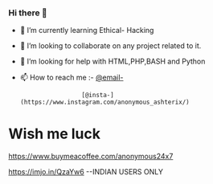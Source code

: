 ### Hi there 👋


- 🌱 I’m currently learning Ethical- Hacking
- 👯 I’m looking to collaborate on any project related to it.
- 🤔 I’m looking for help with HTML,PHP,BASH and Python
- 📫 How to reach me :- 
                       [@email-](Anonymous24x7.in@protonmail.com)
                       
                       [@insta-](https://www.instagram.com/anonymous_ashterix/)


# Wish me luck
https://www.buymeacoffee.com/anonymous24x7

https://imjo.in/QzaYw6   --INDIAN USERS ONLY
